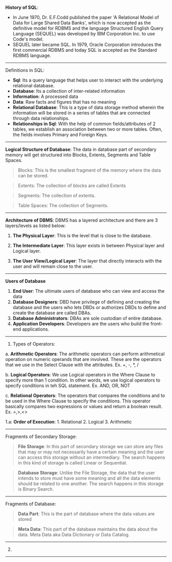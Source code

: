 **History of SQL**: 
* In June 1970, Dr. E.F.Codd published the paper 'A Relational Model of Data for Large Shared Data Banks', which is now accepted as the definitive model for RDBMS and the language Structured English Query Language (SEQUEL) was developed by IBM Corporation Inc. to use Code's model.
* SEQUEL later became SQL. In 1979, Oracle Corporation introduces the first commercial RDBMS and today SQL is accepted as the Standard RDBMS language.


****

Definitions in SQL: 

* **Sql**: Its a query language that helps user to interact with the underlying relational database.
* **Database**: Its a collection of inter-related information
* **Information**: A processed data
* **Data**: Raw facts and figures that has no meaning
* **Relational Database**: This is a type of data storage method wherein the information will be stored in a series of tables that are connected through data relationships.
* **Relationships in Sql**: With the help of common fields/attributes of 2 tables, we establish an association between two or more tables. Often, the fields involves Primary and Foreign Keys.

***

**Logical Structure of Database**: The data in database part of secondary memory will get structured into Blocks, Extents, Segments and Table Spaces.

> Blocks: This is the smallest fragment of the memory where the data can be stored.

> Extents: The collection of blocks are called Extents

> Segments: The collection of extents.

> Table Spaces: The collection of Segments.

***

**Architecture of DBMS**: DBMS has a layered architecture and there are 3 layers/levels as listed below: 

1. **The Physical Layer**: This is the level that is close to the database.

2. **The Intermediate Layer**: This layer exists in between Physical layer and Logical layer.

3. **The User View/Logical Layer**: The layer that directly interacts with the user and will remain close to the user.

***

**Users of Database**
1. **End User**: The ultimate users of database who can view and access the data
2. **Database Designers**: DBD have privilege of defining and creating the database and the users who lets DBDs or authorizes DBDs to define and create the database are called DBAs.
3. **Database Administrators**: DBAs are sole custodian of entire database.
4. **Application Developers**: Developers are the users who build the front-end applications.



***
1. Types of Operators: 

a. **Arithmetic Operators**: The arithmetic operators can perform arithmetical operation on numeric operands that are involved. These are the operators that we use in the Select Clause with the attributes. Ex. +, -, *, /

b. **Logical Operators**: We use Logical operators in the Where Clause to specify more than 1 condition. In other words, we use logical operators to specify conditions in teh SQL statement. Ex. AND, OR, NOT

c. **Relational Operators**: The operators that compares the conditions and to be used in the Where Clause to specify the conditions. This operator basically compares two expressions or values and return a boolean result. Ex. =,>,<>


1.a: **Order of Execution**: 
    1. Relational
    2. Logical 
    3. Arithmetic 
***


 Fragments of Secondary Storage: 
 > **File Storage**: In this part of secondary storage we can store any files that may or may not necessarily have a certain meaning and the user can access this storage without an intermediary. The search happens in this kind of storage is called Linear or Sequential.

 > **Database Storage**: Unlike the File Storage, the data that the user intends to store must have some meaning and all the data elements should be related to one another. The search happens in this storage is Binary Search.

***
Fragments of Database: 
 > **Data Part**: This is the part of database where the data values are stored
 
 > **Meta Data**: This part of the database maintains the data about the data. Meta Data aka Data Dictionary or Data Catalog.  

 ***

2. 

***